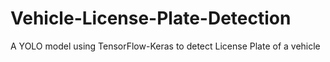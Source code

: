 # Vehicle-License-Plate-Detection
A YOLO model using TensorFlow-Keras to detect License Plate of a vehicle
